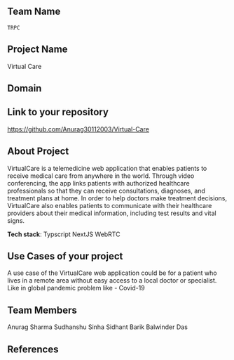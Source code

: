 ## Team Name 
    TRPC
## Project Name
Virtual Care

## Domain



## Link to your repository
https://github.com/Anurag30112003/Virtual-Care

## About Project

VirtualCare is a telemedicine web application that enables patients to receive medical care from anywhere in the world. Through video conferencing, the app links patients with authorized healthcare professionals so that they can receive consultations, diagnoses, and treatment plans at home. In order to help doctors make treatment decisions, VirtualCare also enables patients to communicate with their healthcare providers about their medical information, including test results and vital signs. 

**Tech stack**:
Typscript 
NextJS
WebRTC
 

## Use Cases of your project
A use case of the VirtualCare web application could be for a patient who lives in a remote area without easy access to a local doctor or specialist. Like in global pandemic problem like - Covid-19

## Team Members
Anurag Sharma
Sudhanshu Sinha 
Sidhant Barik
Balwinder Das   

## References
